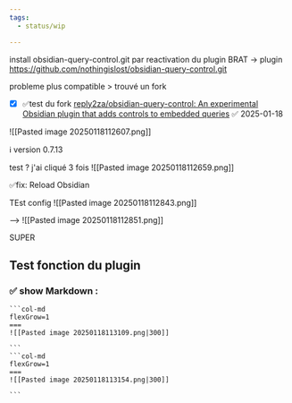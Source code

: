 ```yaml
---
tags:
  - status/wip

---
```


install obsidian-query-control.git par reactivation du plugin BRAT ->  plugin https://github.com/nothingislost/obsidian-query-control.git


probleme plus compatible > trouvé un fork 
- [x]  ✅test du fork [reply2za/obsidian-query-control: An experimental Obsidian plugin that adds controls to embedded queries](https://github.com/reply2za/obsidian-query-control) ✅ 2025-01-18


![[Pasted image 20250118112607.png]]

ℹ️ version 0.7.13

test ? 
j'ai cliqué 3 fois 
![[Pasted image 20250118112659.png]]

✅fix: Reload Obsidian

TEst 
config 
![[Pasted image 20250118112843.png]]

--> 
![[Pasted image 20250118112851.png]]

SUPER 

## Test fonction du plugin 
### ✅ show Markdown : 

````col
```col-md
flexGrow=1
===
![[Pasted image 20250118113109.png|300]] 

```
```col-md
flexGrow=1
===
![[Pasted image 20250118113154.png|300]]

```
````
